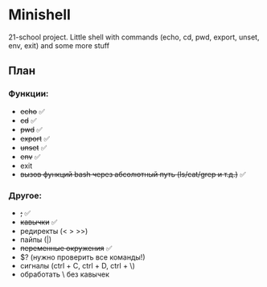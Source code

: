 # Minishell
21-school project. Little shell with commands (echo, cd, pwd, export, unset, env, exit) and some more stuff

## План

### Функции:

- ~~echo~~ :white_check_mark:
- ~~cd~~ :white_check_mark:
- ~~pwd~~ :white_check_mark:
- ~~export~~ :white_check_mark:
- ~~unset~~ :white_check_mark:
- ~~env~~ :white_check_mark:
- exit
- ~~вызов функций bash через абсолютный путь (ls/cat/grep и т.д.)~~ :white_check_mark:

### Другое:

- ~~;~~ :white_check_mark:
- ~~кавычки~~ :white_check_mark:
- редиректы (< > >>)
- пайпы (|)
- ~~переменные окружения~~ :white_check_mark:
- $? (нужно проверить все команды!)
- сигналы (ctrl + C, ctrl + D, ctrl + \\)
- обработать \ без кавычек
